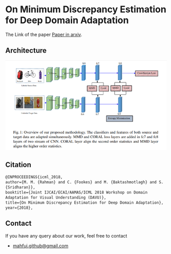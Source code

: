 # On Minimum Discrepancy Estimation for Deep Domain Adaptation

The Link of the paper [Paper in arxiv](https://arxiv.org/abs/1901.00282v1).

## Architecture
![alt text](images/arch.PNG)




## Citation

```
@INPROCEEDINGS{icml_2018, 
author={M. M. {Rahman} and C. {Fookes} and M. {Baktashmotlagh} and S. {Sridharan}}, 
booktitle={Joint IJCAI/ECAI/AAMAS/ICML 2018 Workshop on Domain Adaptation for Visual Understanding (DAVU)}, 
title={On Minimum Discrepancy Estimation for Deep Domain Adaptation}, 
year={2018}, 

```


## Contact
If you have any query about our work, feel free to contact
- mahfuj.github@gmail.com


